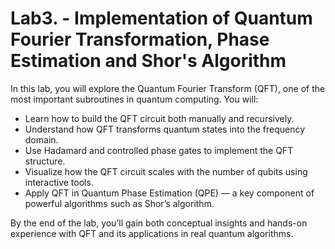 # Lab3. - Implementation of Quantum Fourier Transformation, Phase Estimation and Shor's Algorithm
 
In this lab, you will explore the Quantum Fourier Transform (QFT), one of the most important subroutines in quantum computing. You will:

* Learn how to build the QFT circuit both manually and recursively.
* Understand how QFT transforms quantum states into the frequency domain.
* Use Hadamard and controlled phase gates to implement the QFT structure.
* Visualize how the QFT circuit scales with the number of qubits using interactive tools.
* Apply QFT in Quantum Phase Estimation (QPE) — a key component of powerful algorithms such as Shor’s algorithm.

By the end of the lab, you’ll gain both conceptual insights and hands-on experience with QFT and its applications in real quantum algorithms.